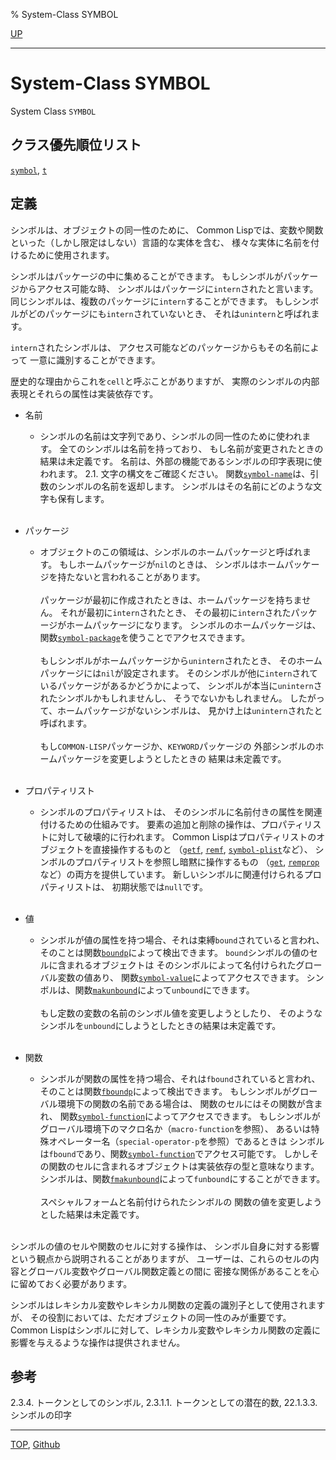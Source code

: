 % System-Class SYMBOL

[UP](10.2.html)  

---

# System-Class SYMBOL


System Class `SYMBOL`


## クラス優先順位リスト

[`symbol`](10.2.symbol.html), [`t`](4.4.t-system-class.html)


## 定義

シンボルは、オブジェクトの同一性のために、
Common Lispでは、変数や関数といった（しかし限定はしない）言語的な実体を含む、
様々な実体に名前を付けるために使用されます。

シンボルはパッケージの中に集めることができます。
もしシンボルがパッケージからアクセス可能な時、
シンボルはパッケージに`intern`されたと言います。
同じシンボルは、複数のパッケージに`intern`することができます。
もしシンボルがどのパッケージにも`intern`されていないとき、
それは`unintern`と呼ばれます。

`intern`されたシンボルは、
アクセス可能などのパッケージからもその名前によって
一意に識別することができます。

歴史的な理由からこれを`cell`と呼ぶことがありますが、
実際のシンボルの内部表現とそれらの属性は実装依存です。

- 名前
  - シンボルの名前は文字列であり、シンボルの同一性のために使われます。
    全てのシンボルは名前を持っており、
    もし名前が変更されたときの結果は未定義です。
    名前は、外部の機能であるシンボルの印字表現に使われます。
    2.1. 文字の構文をご確認ください。
    関数[`symbol-name`](10.2.symbol-name.html)は、引数のシンボルの名前を返却します。
    シンボルはその名前にどのような文字も保有します。
	<br><br>

- パッケージ
  - オブジェクトのこの領域は、シンボルのホームパッケージと呼ばれます。
    もしホームパッケージが`nil`のときは、
    シンボルはホームパッケージを持たないと言われることがあります。
    <br><br>
    パッケージが最初に作成されたときは、ホームパッケージを持ちません。
    それが最初に`intern`されたとき、
    その最初に`intern`されたパッケージがホームパッケージになります。
    シンボルのホームパッケージは、
    関数[`symbol-package`](10.2.symbol-package.html)を使うことでアクセスできます。
    <br><br>
    もしシンボルがホームパッケージから`unintern`されたとき、
    そのホームパッケージには`nil`が設定されます。
    そのシンボルが他に`intern`されているパッケージがあるかどうかによって、
    シンボルが本当に`unintern`されたシンボルかもしれませんし、
    そうでないかもしれません。
    したがって、ホームパッケージがないシンボルは、
    見かけ上は`unintern`されたと呼ばれます。
    <br><br>
    もし`COMMON-LISP`パッケージか、`KEYWORD`パッケージの
    外部シンボルのホームパッケージを変更しようとしたときの
    結果は未定義です。
	<br><br>

- プロパティリスト
  - シンボルのプロパティリストは、
    そのシンボルに名前付きの属性を関連付けるための仕組みです。
    要素の追加と削除の操作は、プロパティリストに対して破壊的に行われます。
    Common Lispはプロパティリストのオブジェクトを直接操作するものと
    （[`getf`](14.2.getf.html), [`remf`](14.2.remf.html), [`symbol-plist`](10.2.symbol-plist.html)など）、
    シンボルのプロパティリストを参照し暗黙に操作するもの
    （[`get`](10.2.get.html), [`remprop`](10.2.remprop.html)など）の両方を提供しています。
    新しいシンボルに関連付けられるプロパティリストは、
    初期状態では`null`です。
	<br><br>

- 値
  - シンボルが値の属性を持つ場合、それは束縛`bound`されていると言われ、
    そのことは関数[`boundp`](10.2.boundp.html)によって検出できます。
    `bound`シンボルの値のセルに含まれるオブジェクトは
    そのシンボルによって名付けられたグローバル変数の値あり、
    関数[`symbol-value`](10.2.symbol-value.html)によってアクセスできます。
    シンボルは、関数[`makunbound`](10.2.makunbound.html)によって`unbound`にできます。
    <br><br>
    もし定数の変数の名前のシンボル値を変更しようとしたり、
    そのようなシンボルを`unbound`にしようとしたときの結果は未定義です。
	<br><br>

- 関数
  - シンボルが関数の属性を持つ場合、それは`fbound`されていると言われ、
    そのことは関数[`fboundp`](5.3.fboundp.html)によって検出できます。
    もしシンボルがグローバル環境下の関数の名前である場合は、
    関数のセルにはその関数が含まれ、
    関数[`symbol-function`](10.2.symbol-function.html)によってアクセスできます。
    もしシンボルがグローバル環境下のマクロ名か（`macro-function`を参照）、
    あるいは特殊オペレーター名（`special-operator-p`を参照）であるときは
    シンボルは`fbound`であり、関数[`symbol-function`](10.2.symbol-function.html)でアクセス可能です。
    しかしその関数のセルに含まれるオブジェクトは実装依存の型と意味なります。
    シンボルは、関数[`fmakunbound`](5.3.fmakunbound.html)によって`funbound`にすることができます。
    <br><br>
    スペシャルフォームと名前付けられたシンボルの
    関数の値を変更しようとした結果は未定義です。
	<br><br>

シンボルの値のセルや関数のセルに対する操作は、
シンボル自身に対する影響という観点から説明されることがありますが、
ユーザーは、これらのセルの内容とグローバル変数やグローバル関数定義との間に
密接な関係があることを心に留めておく必要があります。

シンボルはレキシカル変数やレキシカル関数の定義の識別子として使用されますが、
その役割においては、ただオブジェクトの同一性のみが重要です。
Common Lispはシンボルに対して、レキシカル変数やレキシカル関数の定義に
影響を与えるような操作は提供されません。


## 参考

2.3.4. トークンとしてのシンボル,
2.3.1.1. トークンとしての潜在的数,
22.1.3.3. シンボルの印字


---
[TOP](index.html),  [Github](https://github.com/nptcl/npt-japanese)

